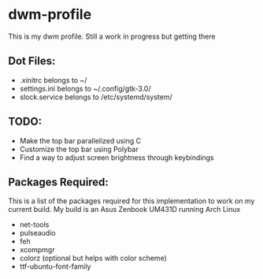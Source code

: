 # dwm-profile

This is my dwm profile. Still a work in progress but getting there

## Dot Files:
<ul>
<li> .xinitrc belongs to ~/
<li> settings.ini belongs to ~/.config/gtk-3.0/
<li> slock.service belongs to /etc/systemd/system/
</ul>
  
## TODO:
<ul>
<li> Make the top bar parallelized using C
<li> Customize the top bar using Polybar
<li> Find a way to adjust screen brightness through keybindings
</ul>
  
## Packages Required:
This is a list of the packages required for this implementation to work on my current build.
My build is an Asus Zenbook UM431D running Arch Linux

<ul>
<li> net-tools
<li> pulseaudio
<li> feh
<li> xcompmgr
<li> colorz (optional but helps with color scheme)
<li> ttf-ubuntu-font-family
</ul>
